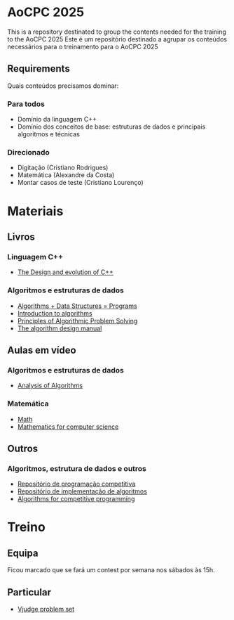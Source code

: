 # AoCPC 2025

This is a repository destinated to group the contents needed for the training to the AoCPC 2025
Este é um repositório destinado a agrupar os conteúdos necessários para o treinamento para o AoCPC 2025

## Requirements

Quais conteúdos precisamos dominar:

### Para todos

- Domínio da linguagem C++
- Domínio dos conceitos de base: estruturas de dados e principais algoritmos e técnicas

### Direcionado

- Digitação (Cristiano Rodrigues)
- Matemática (Alexandre da Costa)
- Montar casos de teste (Cristiano Lourenço)

# Materiais

## Livros

### Linguagem C++
- [The Design and evolution of C++](./books/Bjarne%20Stroustrup%20-%20The%20Design%20and%20Evolution%20of%20C++-Addison-Wesley%20Professional%20(1994).pdf)

### Algoritmos e estruturas de dados
- [Algorithms + Data Structures = Programs](./books/(Automatic%20Computation)%20Niklaus%20Wirth%20-%20Algorithms%20+%20Data%20Structures%20Programs-Prentice%20Hall%20(1976).pdf)
- [Introduction to algorithms](./books/Introduction.to.Algorithms.4th.pdf)
- [Principles of Algorithmic Problem Solving](./books/PAPS.pdf)
- [The algorithm design manual](./books/(Texts%20in%20Computer%20Science)%20Steven%20S.%20Skiena%20-%20The%20Algorithm%20Design%20Manual-Springer%20(2020).pdf)

## Aulas em vídeo

### Algoritmos e estruturas de dados

- [Analysis of Algorithms](https://www.youtube.com/watch?v=A2bFN3MyNDA&list=PLOtl7M3yp-DX32N0fVIyvn7ipWKNGmwpp)

### Matemática

- [Math](https://github.com/ashutoshjv661/maths-cp-syllabus)
- [Mathematics for computer science](https://www.youtube.com/watch?v=wIq4CssPoO0&list=PLUl4u3cNGP60UlabZBeeqOuoLuj_KNphQ&index=1)

## Outros

### Algoritmos, estrutura de dados e outros

- [Repositório de programação competitiva](https://github.com/UnBalloon/programacao-competitiva)
- [Repositório de implementação de algoritmos](https://the-algorithms.com/)
- [Algorithms for competitive programming](https://cp-algorithms.com/index.html)

# Treino

## Equipa

Ficou marcado que se fará um contest por semana nos sábados às 15h.

## Particular

- [Vjudge problem set](https://vjudge.net/contest)